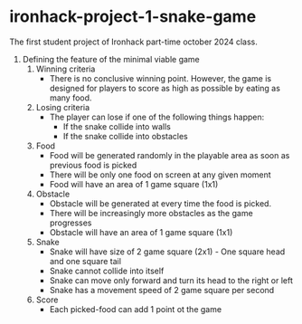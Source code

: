 # ironhack-project-1-snake-game
The first student project of Ironhack part-time october 2024 class. 

1. Defining the feature of the minimal viable game
    1. Winning criteria
        - There is no conclusive winning point. However, the game is designed for players to score as high as possible by eating as many food.
    2. Losing criteria
        - The player can lose if one of the following things happen:
            - If the snake collide into walls
            - If the snake collide into obstacles
    3. Food
        - Food will be generated randomly in the playable area as soon as previous food is picked
        - There will be only one food on screen at any given moment
        - Food will have an area of 1 game square (1x1)
    4. Obstacle
        - Obstacle will be generated at every time the food is picked.
        - There will be increasingly more obstacles as the game progresses
        - Obstacle will have an area of 1 game square (1x1)
    5. Snake
        - Snake will have size of 2 game square (2x1) - One square head and one square tail
        - Snake cannot collide into itself
        - Snake can move only forward and turn its head to the right or left
        - Snake has a movement speed of 2 game square per second
    6. Score
        - Each picked-food can add 1 point ot the game
    